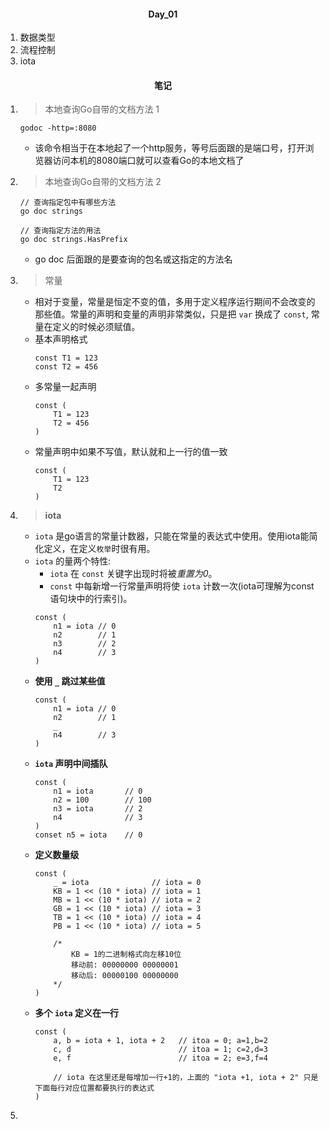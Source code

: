 #### <center>Day_01</center>

1. 数据类型
2. 流程控制
3. iota


#### <center>笔记</center>
1. > 本地查询Go自带的文档方法 1
	```
	godoc -http=:8080
	```
	- 该命令相当于在本地起了一个http服务，等号后面跟的是端口号，打开浏览器访问本机的8080端口就可以查看Go的本地文档了	
2. > 本地查询Go自带的文档方法 2
	```
	// 查询指定包中有哪些方法
	go doc strings

	// 查询指定方法的用法
	go doc strings.HasPrefix
	```
	- go doc 后面跟的是要查询的包名或这指定的方法名
3. > 常量
	- 相对于变量，常量是恒定不变的值，多用于定义程序运行期间不会改变的那些值。常量的声明和变量的声明非常类似，只是把 `var` 换成了 `const`, 常量在定义的时候必须赋值。
	- 基本声明格式
		```
		const T1 = 123
		const T2 = 456
		```
	- 多常量一起声明
		```
		const (
			T1 = 123
			T2 = 456
		)
		```
	- 常量声明中如果不写值，默认就和上一行的值一致
		```
		const (
			T1 = 123
			T2
		)
		```
4. > **iota**
	- `iota` 是go语言的常量计数器，只能在常量的表达式中使用。使用iota能简化定义，在定义`枚举`时很有用。
	- `iota` 的量两个特性: 
    	- `iota` 在 `const` 关键字出现时将被*重置为0*。
    	- `const` 中每新增一行常量声明将使 `iota` 计数一次(iota可理解为const语句块中的行索引)。
		```
		const (
			n1 = iota // 0
			n2		  // 1
			n3		  // 2
			n4		  // 3
		)
		```
	- **使用 `_` 跳过某些值**
		```
		const (
			n1 = iota // 0
			n2		  // 1
			_
			n4		  // 3
		)
		```
	- **`iota` 声明中间插队**
		```
		const (
			n1 = iota 		// 0
			n2 = 100  		// 100
			n3 = iota 		// 2
			n4 		  		// 3
		)
		conset n5 = iota 	// 0
		```
  	- **定义数量级**
	  	```
		const (
			_ = iota 			  // iota = 0
			KB = 1 << (10 * iota) // iota = 1
			MB = 1 << (10 * iota) // iota = 2
			GB = 1 << (10 * iota) // iota = 3
			TB = 1 << (10 * iota) // iota = 4
			PB = 1 << (10 * iota) // iota = 5

			/*
				KB = 1的二进制格式向左移10位
				移动前: 00000000 00000001
				移动后: 00000100 00000000
			*/
		)
	  	```
  	- **多个 `iota` 定义在一行**
		```
		const (
			a, b = iota + 1, iota + 2	// itoa = 0; a=1,b=2
			c, d						// itoa = 1; c=2,d=3
			e, f						// itoa = 2; e=3,f=4

			// iota 在这里还是每增加一行+1的，上面的 "iota +1, iota + 2" 只是下面每行对应位置都要执行的表达式
		)
		```
4. 

